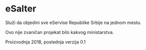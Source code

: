 # eSalter

Služi da objedini sve eServise Republike Srbije na jednom mestu.

Ovo nije zvaničan projekat bilo kakvog ministarstva.

Proizvodnja 2018, poslednja verzija 0.1
